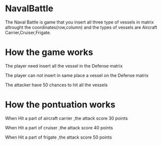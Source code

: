 # NavalBattle
<p>The Naval Battle is game that you insert all three type of vessels in matrix altrought the coordinates(row,column) and the types of vessels are Aircraft Carrier,Cruiser,Frigate. </p>
<h1>How the game works</h1>
<p> The player need insert all the vessel in the Defense matrix </p>
<p> The player can not insert in same place a vessel on the Defense matrix  </p>
<p> The attacker have 50 chances to hit all the vessels</p>
<h1>How the pontuation works</h1>
<p> When Hit a part of aircraft carrier ,the attack score 30 points</p>
<p> When Hit a part of cruiser ,the attack score 40 points</p>
<p> When Hit a part of frigate ,the attack score 50 points</p>
